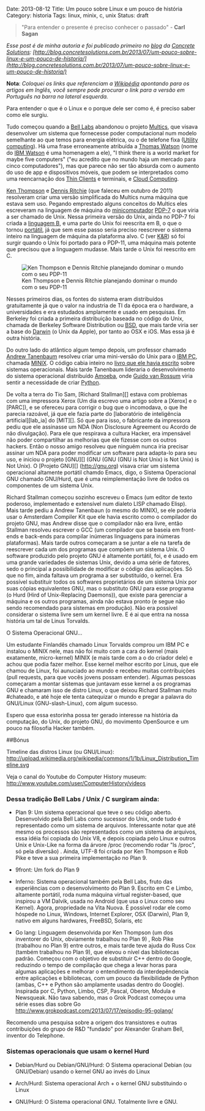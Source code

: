 Date: 2013-08-12
Title: Um pouco sobre Linux e um pouco de história
Category: historia
Tags: linux, minix, c, unix
Status: draft

> "Para entender o presente é preciso conhecer o passado" - **Carl Sagan**

*Esse post é de minha autoria e foi publicado primeiro no [blog](http://blog.concretesolutions.com.br/) da [Concrete Solutions](http://www.concretesolutions.com.br/): [http://blog.concretesolutions.com.br/2013/07/um-pouco-sobre-linux-e-um-pouco-de-historia/](http://blog.concretesolutions.com.br/2013/07/um-pouco-sobre-linux-e-um-pouco-de-historia/)*

**Nota**: *Coloquei os links que referenciam a [Wikipédia](http://en.wikipedia.org/wiki/Wikipedia) apontando para os artigos em Inglês, você sempre pode procurar o link para a versão em Português na barra na lateral esquerda.*

Para entender o que é o Linux e o porque dele ser como é, é preciso saber como ele surgiu.

Tudo começou quando a [Bell Labs][] abandonou o projeto [Multics][], que visava desenvolver um sistema que fornecesse poder computacional num modelo semelhante ao que temos para energia elétrica, ou o de telefone fixa ([Utility computing][]). Há uma frase erroneamente atribuída a [Thomas Watson][] (nome do [IBM Watson][] é uma homenagem a ele), "I think there is a world market for maybe five computers" ("eu acredito que no mundo haja um mercado para cinco computadores"), mas que parece não ser tão absurda com o aumento do uso de app e dispositivos móveis, que podem se interpretados como uma reencarnação dos [Thin Clients][] e terminais, e [Cloud Computing][].

[Ken Thompson][] e [Dennis Ritchie][] (que faleceu em outubro de 2011) resolveram criar uma versão simplificada do Multics numa máquina que estava sem uso. Pegando emprestado alguns conceitos do Multics eles escreveram na linguagem de máquina do [minicomputador][] [PDP-7][] o que viria a ser chamado de Unix. Nessa primeira versão do Unix, ainda no PDP-7 foi criada a [linguagem B][], e uma parte do Unix foi reescrita em B, o que o tornou [portátil][], já que sem esse passo seria preciso reescrever o sistema inteiro na linguagem de máquina da plataforma alvo. C (ver [K&R][]) só foi surgir quando o Unix foi portado para o PDP-11, uma máquina mais potente que precisou que a linguagem mudasse. Mais tarde o Unix foi reescrito em C.

<figure>
    <img alt="Ken Thompson e Dennis Ritchie planejando dominar o mundo com o seu PDP-11" src="../static/images/Ken_Thompson_and_Dennis_Ritchie_in_front_of_a_pdp11.png" />
    <figcaption>Ken Thompson e Dennis Ritchie planejando dominar o mundo com o seu PDP-11</figcaption>
</figure>

Nesses primeiros dias, os fontes do sistema eram distribuídos gratuitamente já que o valor na industria de TI da época era o hardware, a universidades e era estudados amplamente e usado em pesquisas. Em Berkeley foi criada a primeira distribuição baseada no código do Unix, chamada de Berkeley Software Distribution ou [BSD][], que mais tarde viria ser a base do [Darwin][] (o Unix da Apple), por tanto ao OSX e iOS. Mas essa já é outra história. 

Do outro lado do atlântico algum tempo depois, um professor chamado [Andrew Tanenbaum][] resolveu criar uma mini-versão do Unix para o [IBM PC][], chamada [MINIX][]. O código cabia inteiro no [livro que ele havia escrito][livro_tanenbaum] sobre sistemas operacionais. Mais tarde Tanenbaum lideraria o desenvolvimento do sistema operacional distribuído [Amoeba][], onde [Guido van Rossum][] viria sentir a necessidade de criar [Python][].

De volta a terra do Tio Sam, [Richard Stallman][] estava com problemas com uma impressora Xerox (Um dia escrevo uma artigo sobre a [Xerox] e o [PARC]), e se ofereceu para corrigir o bug que o incomodava, o que lhe parecia razoável, já que ele fazia parte do [laboratório de inteligência artificial][lab_ia] do [MIT][]. Só que para isso, o fabricante da impressora pediu que ele assinasse um NDA (Non Disclosure Agreement ou Acordo de não divulgação). Para ele que respirava a cultura Hacker, era impensável não poder compartilhar as melhorias que ele fizesse com os outros hackers. Então o nosso amigo resolveu que ninguém nunca iria precisar assinar um NDA para poder modificar um software para adapta-lo para seu uso, e iniciou o projeto [GNU][] (GNU (GNU (GNU is Not Unix) is Not Unix) is Not Unix). O [Projeto GNU][] (<http://gnu.org>) visava criar um sistema operacional altamente portátil chamdo Emacs, digo, o Sistema Operacional GNU chamado GNU/Hurd, que é uma reimplementação livre de todos os componentes de um sistema Unix.

Richard Stallman começou sozinho escreveu o Emacs (um editor de texto poderoso, implementado e extensível num dialeto LISP chamado Elisp). Mais tarde pediu a Andrew Tanenbaun (o mesmo do MINIX), se ele poderia usar o Amsterdam Compiler Kit que ele havia escrito como o compilador do projeto GNU, mas Andrew disse que o compilador não era livre, então Stallman resolveu escrever o GCC (um compilador que se baseia em front-ends e back-ends para compilar inúmeras linguagens para inúmeras plataformas). Mais tarde outros começaram a se juntar a ele na tarefa de reescrever cada um dos programas que compõem um sistema Unix. O software produzido pelo projeto GNU é altamente portátil, foi, e é usado em uma grande variedades de sistemas Unix, devido a uma série de fatores, sedo o principal a possibilidade de modificar o código das aplicações. Só que no fim, ainda faltava um programa a ser substituído, o kernel. Era possível substituir todos os softwares proprietários de um sistema Unix por suas cópias equivalentes GNU, mas o substituto GNU para esse programa (o Hurd (Hird of Unix-Replacing Daemons)), que existe para gerenciar a máquina e os outros programas, ainda não estava pronto (e segue não sendo recomendado para sistemas em produção). Não era possível considerar o sistema livre sem um kernel livre. E é ai que entra na nossa história um tal de Linus Torvalds.

O Sistema Operacional GNU...

Um estudante Finlandês chamado Linux Torvalds comprou um IBM PC e instalou o MINIX nele, mas não foi muito com a cara do kernel (mais exatamente, micro-kernel) MINIX (e mais tarde com a o do criador dele) e achou que podia fazer melhor. Esse kernel melhor escrito por Linus, que ele chamou de Linux, foi aunuciado ao mundo e recebeu muitas contribuições (pull requests, para que vocês jovens possam entender). Algumas pessoas começaram a montar sistemas que juntavam esse kernel a os programas GNU e chamaram isso de distro Linux, o que deixou Richard Stallman muito #chateado, e até hoje ele tenta catequizar o mundo e pregar a palavra do GNU/Linux (GNU-slash-Linux), com algum sucesso.

Espero que essa estorinha possa ter gerado interesse na história da computação, do Unix, do projeto GNU, do movimento OpenSource e um pouco na filosofia Hacker também.

##Bónus

Timeline das distros Linux (ou GNU/Linux): <http://upload.wikimedia.org/wikipedia/commons/1/1b/Linux_Distribution_Timeline.svg>

Veja o canal do Youtube do Computer History museum: <http://www.youtube.com/user/ComputerHistory/videos>


### Dessa tradição Bell Labs / Unix / C surgiram ainda:

* Plan 9: Um sistema operacional que teve o seu código aberto. Desenvolvido pela Bell Labs como sucessor do Unix, onde tudo é representado como um sistema de arquivos. Interessante notar que até mesmo os processos são representados como um sistema de arquivos, essa idéia foi copiada do Unix V8, e depois copiada pelo Linux e outros Unix e Unix-Like na forma da árvore /proc (recomendo rodar "ls /proc", só pela diversão) . Ainda, UTF-8 foi criada por Ken Thompson e Rob Pike e teve a sua primeira implementação no Plan 9.

* 9front: Um fork do Plan 9

* Inferno: Sistema operacional também pela Bell Labs, fruto das experiências com o desenvolvimento do Plan 9. Escrito em C e Limbo, altamente portátil, roda numa máquina virtual register-based, que inspirou a VM Dalvik, usada no Android (que usa o Linux como seu Kernel). Agora, propriedade na Vita Nuova. É possível rodar ele como hóspede no Linux, Windows, Internet Explorer, OSX (Darwin), Plan 9, nativo em alguns hardwares, FreeBSD, Solaris, etc

* Go lang: Linguagem desenvolvida por Ken Thompson (um dos inventorer do Unix, obviamente trabalhou no Plan 9) , Rob Pike (trabalhou no Plan 9) entre outros, e mais tarde teve ajuda do Russ Cox (também trabalhou no Plan 9), que elevou o nível das bibliotecas padrão. Começou com o objetivo de substituir C++ dentro do Google, reduzindo o tempo de compilação que chega a levar horas para algumas aplicações e melhorar o entendimento da interdepêndencia entre aplicações e bibliotecas, com um pouco da flexibilidade de Python (ambas, C++ e Python são amplamente usadas dentro do Google). Inspirada por C, Python, Limbo, CSP, Pascal, Oberon, Modula e Newsqueak. Não tava sabendo, mas o Grok Podcast começou uma série esses dias sobre Go http://www.grokpodcast.com/2013/07/17/episodio-95-golang/


Recomendo uma pesquisa sobre a origem dos transistores e outras contribuições do grupo de R&D "fundado" por Alexander Graham Bell, inventor do Telephone.

### Sistemas operacionais que usam o kernel Hurd

* Debian/Hurd ou Debian/GNU/Hurd: O Sistema operacional Debian (ou GNU/Debian) usando o kernel GNU ao invés do Linux

* Arch/Hurd: Sistema operacional Arch + o kernel GNU substituindo o Linux

* GNU/Hurd: O Sistema operacional GNU. Totalmente livre e GNU.


[Bell Labs]: http://en.wikipedia.org/wiki/Bell_labs
[Multics]: http://en.wikipedia.org/wiki/Multics#Project_history
[Utility computing]: http://en.wikipedia.org/wiki/Computing_utility
[Thomas Watson]: http://en.wikipedia.org/wiki/Thomas_J._Watson
[IBM Watson]: http://en.wikipedia.org/wiki/IBM_Watson
[Thin Clients]: http://en.wikipedia.org/wiki/Thin_client
[Cloud Computing]: http://en.wikipedia.org/wiki/Cloud_computing

[Ken Thompson]: http://en.wikipedia.org/wiki/Ken_Thompson
[Dennis Ritchie]: http://en.wikipedia.org/wiki/Dennis_Ritchie
[PDP-7]: http://en.wikipedia.org/wiki/PDP-7
[minicomputador]: http://en.wikipedia.org/wiki/Minicomputer
[linguagem B]: http://en.wikipedia.org/wiki/B_%28programming_language%29
[portátil]: http://en.wikipedia.org/wiki/Porting
[K&R]: http://en.wikipedia.org/wiki/C_%28programming_language%29#K.26R_C

[BSD]: http://en.wikipedia.org/wiki/Berkeley_Software_Distribution
[Darwin]: http://en.wikipedia.org/wiki/Darwin_%28operating_system%29

[Andrew Tanenbaum]: http://en.wikipedia.org/wiki/Andrew_S._Tanenbaum
[IBM PC]: http://en.wikipedia.org/wiki/IBM_PC
[MINIX]: http://en.wikipedia.org/wiki/Minix
[livro_tanenbaum]: http://en.wikipedia.org/wiki/Operating_Systems:_Design_and_Implementation 
[Amoeba]: http://en.wikipedia.org/wiki/Amoeba_distributed_operating_system
[Guido van Rossum]: http://en.wikipedia.org/wiki/Guido_van_Rossum
[Python]: http://en.wikipedia.org/wiki/Python_%28programming_language%29
